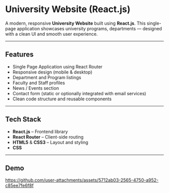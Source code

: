 #  University Website (React.js)

A modern, responsive **University Website** built using **React.js**. This single-page application showcases university programs, departments — designed with a clean UI and smooth user experience.


---

##  Features

-  Single Page Application using React Router
-  Responsive design (mobile & desktop)
-  Department and Program listings
-  Faculty and Staff profiles
-  News / Events section
-  Contact form (static or optionally integrated with email services)
- Clean code structure and reusable components

---

##  Tech Stack

- **React.js** – Frontend library
- **React Router** – Client-side routing
- **HTML5** & **CSS3** – Layout and styling
- **CSS**

---

## Demo



https://github.com/user-attachments/assets/5712ab03-2565-4750-a952-c85ee7fe6f8f

